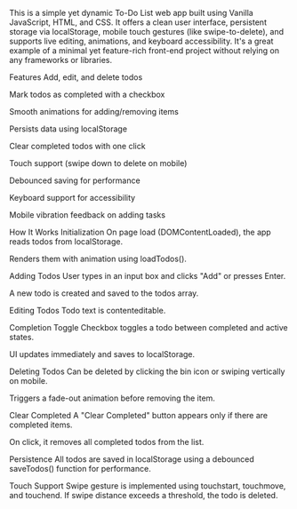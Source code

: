 This is a simple yet dynamic To-Do List web app built using Vanilla JavaScript, HTML, and CSS. It offers a clean user interface, persistent storage via localStorage, mobile touch gestures (like swipe-to-delete), and supports live editing, animations, and keyboard accessibility. It's a great example of a minimal yet feature-rich front-end project without relying on any frameworks or libraries.

 Features
 Add, edit, and delete todos

 Mark todos as completed with a checkbox

 Smooth animations for adding/removing items

 Persists data using localStorage

 Clear completed todos with one click

 Touch support (swipe down to delete on mobile)

 Debounced saving for performance

 Keyboard support for accessibility

 Mobile vibration feedback on adding tasks

  How It Works
Initialization
On page load (DOMContentLoaded), the app reads todos from localStorage.

Renders them with animation using loadTodos().

Adding Todos
User types in an input box and clicks "Add" or presses Enter.

A new todo is created and saved to the todos array.

Editing Todos
Todo text is contenteditable.

Completion Toggle
Checkbox toggles a todo between completed and active states.

UI updates immediately and saves to localStorage.

Deleting Todos
Can be deleted by clicking the bin icon or swiping vertically on mobile.

Triggers a fade-out animation before removing the item.

Clear Completed
A "Clear Completed" button appears only if there are completed items.

On click, it removes all completed todos from the list.

Persistence
All todos are saved in localStorage using a debounced saveTodos() function for performance.

 Touch Support
Swipe gesture is implemented using touchstart, touchmove, and touchend.
If swipe distance exceeds a threshold, the todo is deleted.

